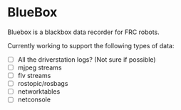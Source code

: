 # BlueBox

Bluebox is a blackbox data recorder for FRC robots.

Currently working to support the following types of data:

- [ ] All the driverstation logs? (Not sure if possible)
- [ ] mjpeg streams
- [ ] flv streams
- [ ] rostopic/rosbags
- [ ] networktables
- [ ] netconsole
